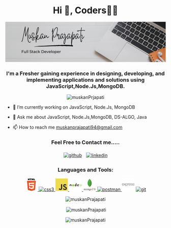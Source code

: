 
<h1 align="center">Hi 👋, Coders👩‍💻</h1>
<p align="center"> <img width="1430" alt="muskanPrjapati" src="https://github.com/muskanPrajapati/MuskanPrajapati/blob/main/prfile.png"> </p>
<h3 align="center">I'm a Fresher gaining experience in designing, developing, and implementing
        applications and solutions using JavaScript,Node.Js,MongoDB.</h3>

<p align="center"> <img
                src="https://komarev.com/ghpvc/?username=muskanPrjapati&label=Profile%20views&color=0e75b6&style=flat"
                alt="muskanPrjapati" /> </p>


- 🌱 I’m currently working on JavaScript, Node.Js, MongoDB

- 💬 Ask me about JavaScript, Node.Js,MongoDB, DS-ALGO, Java

- 📫 How to reach me muskanprajapati94@gmail.com

<!-- ### Feel Free to Contact me..... -->
<h3 align="center">Feel Free to Contact me.....</h3>
<p align="center">
        <a href="https://github.com/muskanPrajapati"><img alt="github" width="10%" style="padding:5px"
                        src="https://img.icons8.com/clouds/100/000000/github.png" /></a>
        <a href="https://www.linkedin.com/in/muskan-prajapati-260631190/"><img alt="linkedin" width="10%" style="padding:5px"
                        src="https://img.icons8.com/clouds/100/000000/linkedin.png" /></a>
</p>
<h3 align="center">Languages and Tools:</h3>
<p align="center "> 
            <a href="https://developer.mozilla.org/en-US/docs/Web/HTML" target="_blank">
      <img src="https://raw.githubusercontent.com/devicons/devicon/master/icons/html5/html5-original-wordmark.svg" alt="html5" width="40" height="40" />
    </a>
       <a href="https://developer.mozilla.org/en-US/docs/Web/CSS" target="_blank">
      <img src="https://img.icons8.com/color/2x/css3.png" alt="css3" width="40" height="40" />
    </a>
  <a href="https://developer.mozilla.org/en-US/docs/Web/JavaScript" target="_blank">
    <img src="https://raw.githubusercontent.com/devicons/devicon/master/icons/javascript/javascript-original.svg" alt="javascript" width="40" height="40" />
  </a>
         <a href="https://nodejs.org" target="_blank">
      <img src="https://raw.githubusercontent.com/devicons/devicon/master/icons/nodejs/nodejs-original-wordmark.svg" alt="nodejs" width="40" height="40" />
    </a>
        <a href="https://www.mongodb.com/" target="_blank">
      <img src="https://raw.githubusercontent.com/devicons/devicon/master/icons/mongodb/mongodb-original-wordmark.svg" alt="mongodb" width="40" height="40" />
    </a>
      <a href="https://postman.com" target="_blank">
        <img src="https://www.vectorlogo.zone/logos/getpostman/getpostman-icon.svg" alt="postman" width="40" height="40" />
      </a>
      <img src="https://raw.githubusercontent.com/devicons/devicon/master/icons/express/express-original-wordmark.svg" alt="express" width="40" height="40" />
    </a> 
     <a href="https://git-scm.com/" target="_blank">
    <img src="https://www.vectorlogo.zone/logos/git-scm/git-scm-icon.svg" alt="git" width="40" height="40" />
  </a>
</p>

<p align="center"><img
                src="https://github-readme-stats.vercel.app/api/top-langs?username=muskanPrajapati&theme=dark&hide_border=true&show_icons=true&locale=en&layout=compact"
                alt="muskanPrajapati" /></p>

<p align="center">&nbsp;<img align="center"
                src="https://github-readme-stats.vercel.app/api?username=muskanPrajapati&show_icons=true&theme=dark&hide_border=true&locale=en"
                alt="muskanPrajapati" /></p>

<p align="center"><img align="center" src="https://github-readme-streak-stats.herokuapp.com/?user=muskanPrajapati&theme=dark&hide_border=true"
                alt="muskanPrajapati" /></p>
